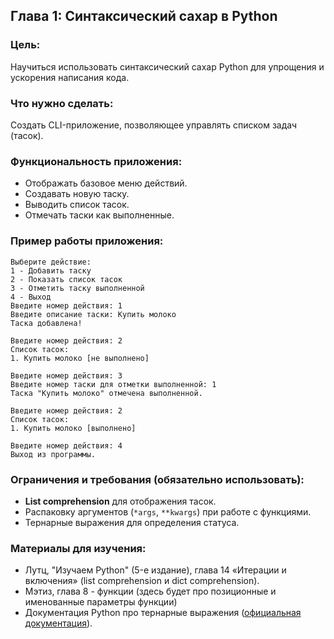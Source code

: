 ## Глава 1: Синтаксический сахар в Python

### Цель:
Научиться использовать синтаксический сахар Python для упрощения и ускорения написания кода.
### Что нужно сделать:
Создать CLI-приложение, позволяющее управлять списком задач (тасок).
### Функциональность приложения:
- Отображать базовое меню действий.
- Создавать новую таску.
- Выводить список тасок.
- Отмечать таски как выполненные.
### Пример работы приложения:
```
Выберите действие:
1 - Добавить таску
2 - Показать список тасок
3 - Отметить таску выполненной
4 - Выход
Введите номер действия: 1
Введите описание таски: Купить молоко
Таска добавлена!

Введите номер действия: 2
Список тасок:
1. Купить молоко [не выполнено]

Введите номер действия: 3
Введите номер таски для отметки выполненной: 1
Таска "Купить молоко" отмечена выполненной.

Введите номер действия: 2
Список тасок:
1. Купить молоко [выполнено]

Введите номер действия: 4
Выход из программы.
```

### Ограничения и требования (обязательно использовать):
- **List comprehension** для отображения тасок.
- Распаковку аргументов (`*args`, `**kwargs`) при работе с функциями.
- Тернарные выражения для определения статуса.

### Материалы для изучения:
- Лутц, "Изучаем Python" (5-е издание), глава 14 «Итерации и включения» (list comprehension и dict comprehension).
- Мэтиз, глава 8 - функции (здесь будет про позиционные и именованные параметры функции)
- Документация Python про тернарные выражения ([официальная документация](https://docs.python.org/3/reference/expressions.html#conditional-expressions)).



